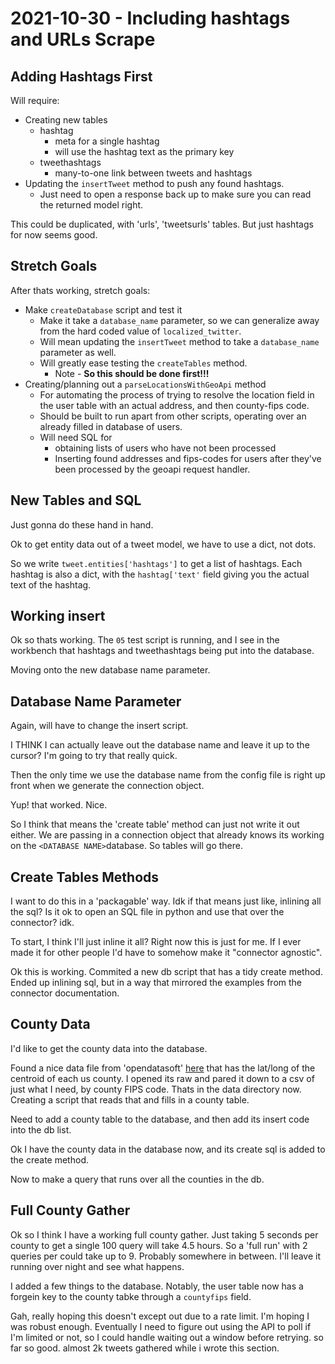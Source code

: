 # 2021-10-30 - Including hashtags and URLs Scrape

## Adding Hashtags First
Will require:
* Creating new tables
	- hashtag
		+ meta for a single hashtag
		+ will use the hashtag text as the primary key
	- tweethashtags
		+ many-to-one link between tweets and hashtags
* Updating the `insertTweet` method to push any found hashtags.
	- Just need to open a response back up to make sure you can read the returned model right.

This could be duplicated, with 'urls', 'tweetsurls' tables. But just hashtags for now seems good. 

## Stretch Goals
After thats working, stretch goals:

* Make `createDatabase` script and test it
	- Make it take a `database_name` parameter, so we can generalize away from the hard coded value of `localized_twitter`.
	- Will mean updating the `insertTweet` method to take a `database_name` parameter as well.
	- Will greatly ease testing the `createTables` method.
		+ Note - **So this should be done first!!!**
* Creating/planning out a `parseLocationsWithGeoApi` method
	- For automating the process of trying to resolve the location field in the user table with an actual address, and then county-fips code. 
	- Should be built to run apart from other scripts, operating over an already filled in database of users.
	- Will need SQL for 
		+ obtaining lists of users who have not been processed
		+ Inserting found addresses and fips-codes for users after they've been processed by the geoapi request handler.
		

## New Tables and SQL
Just gonna do these hand in hand. 

Ok to get entity data out of a tweet model, we have to use a dict, not dots. 

So we write `tweet.entities['hashtags']` to get a list of hashtags. Each hashtag is also a dict, with the `hashtag['text'` field giving you the actual text of the hashtag. 

## Working insert
Ok so thats working. The `05` test script is running, and I see in the workbench that hashtags and tweethashtags being put into the database. 

Moving onto the new database name parameter.

## Database Name Parameter
Again, will have to change the insert script.

I THINK I can actually leave out the database name and leave it up to the cursor? I'm going to try that really quick. 

Then the only time we use the database name from the config file is right up front when we generate the connection object. 

Yup! that worked. Nice. 

So I think that means the 'create table' method can just not write it out either. We are passing in a connection object that already knows its working on the `<DATABASE NAME>`database. So tables will go there. 

## Create Tables Methods
I want to do this in a 'packagable' way. Idk if that means just like, inlining all the sql? Is it ok to open an SQL file in python and use that over the connector? idk. 

To start, I think I'll just inline it all? Right now this is just for me. If I ever made it for other people I'd have to somehow make it "connector agnostic".

Ok this is working. Commited a new db script that has a tidy create method. Ended up inlining sql, but in a way that mirrored the examples from the connector documentation. 

## County Data
I'd like to get the county data into the database. 

Found a nice data file from 'opendatasoft' [here](https://public.opendatasoft.com/explore/dataset/us-county-boundaries/table/?disjunctive.statefp&disjunctive.countyfp&disjunctive.name&disjunctive.namelsad&disjunctive.stusab&disjunctive.state_name) that has the lat/long of the centroid of each us county. I opened its raw and pared it down to a csv of just what I need, by county FIPS code. Thats in the data directory now. Creating a script that reads that and fills in a county table.

Need to add a county table to the database, and then add its insert code into the db list.

Ok I have the county data in the database now, and its create sql is added to the create method. 

Now to make a query that runs over all the counties in the db.

## Full County Gather
Ok so I think I have a working full county gather. Just taking 5 seconds per county to get a single 100 query will take 4.5 hours. So a 'full run' with 2 queries per could take up to 9. Probably somewhere in between. I'll leave it running over night and see what happens. 

I added a few things to the database. Notably, the user table now has a forgein key to the county tabke through a `countyfips` field. 

Gah, really hoping this doesn't except out due to a rate limit. I'm hoping I was robust enough. Eventually I need to figure out using the API to poll if I'm limited or not, so I could handle waiting out a window before retrying. so far so good. almost 2k tweets gathered while i wrote this section. 


